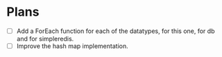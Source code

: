 # Plans

- [ ] Add a ForEach function for each of the datatypes, for this one, for db and for simpleredis.
- [ ] Improve the hash map implementation.

